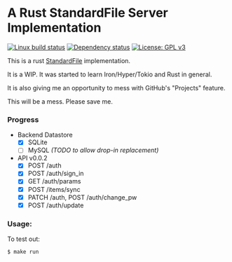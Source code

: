 # A Rust StandardFile Server Implementation

[![Linux build status](https://travis-ci.org/dstar4138/standardfile.svg?branch=master)](https://travis-ci.org/dstar4138/standardfile)
[![Dependency status](https://deps.rs/repo/github/dstar4138/standardfile/status.svg)](https://deps.rs/repo/github/dstar4138/standardfile)
[![License: GPL v3](https://img.shields.io/badge/License-GPL%20v3-blue.svg)](https://www.gnu.org/licenses/gpl-3.0)

This is a rust [StandardFile](https://standardfile.org/#api) implementation.

It is a WIP. It was started to learn Iron/Hyper/Tokio and Rust in general. 

It is also giving me an opportunity to mess with GitHub's "Projects" feature.

This will be a mess. Please save me.

### Progress

- Backend Datastore
  - [X] SQLite
  - [ ] MySQL _(TODO to allow drop-in replacement)_
- API v0.0.2
  - [X] POST /auth
  - [X] POST /auth/sign_in
  - [X] GET /auth/params
  - [X] POST /items/sync
  - [X] PATCH /auth, POST /auth/change_pw
  - [X] POST /auth/update

### Usage:

To test out:

```
$ make run
```

